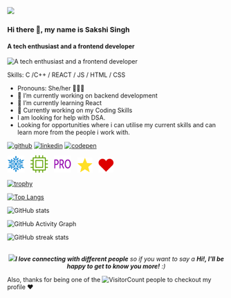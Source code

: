 <img src="https://raw.githubusercontent.com/halfrost/halfrost/master/icons/header_.png"/>

### Hi there 👋, my name is Sakshi Singh
#### A tech enthusiast and a frontend developer
![A tech enthusiast and a frontend developer](https://png.pngtree.com/element_our/png_detail/20180930/github-icon-design-vector-png_115671.jpg)


Skills: C /C++ / REACT / JS / HTML / CSS

-   Pronouns: She/her 🙋🏻‍♀️
- 🔭 I’m currently working on backend development 
- 🌱 I’m currently learning React  
- 🔭 Currently working on my Coding Skills
-  I am looking for help with DSA.
-  Looking for opportunities where i can utilise my current skills and can learn more from the people i work with. 


[<img src='https://cdn.jsdelivr.net/npm/simple-icons@3.0.1/icons/github.svg' alt='github' height='40'>](https://github.com/SakshiRai01)  [<img src='https://cdn.jsdelivr.net/npm/simple-icons@3.0.1/icons/linkedin.svg' alt='linkedin' height='40'>](https://www.linkedin.com/in/https://www.linkedin.com/in/sakshi-singh-91716b226//)  [<img src='https://cdn.jsdelivr.net/npm/simple-icons@3.0.1/icons/codepen.svg' alt='codepen' height='40'>](https://codepen.io/@Sakshi_Singh_)  

<a href='https://archiveprogram.github.com/'><img src='https://raw.githubusercontent.com/acervenky/animated-github-badges/master/assets/acbadge.gif' width='40' height='40'></a> <a href='https://docs.github.com/en/developers'><img src='https://raw.githubusercontent.com/acervenky/animated-github-badges/master/assets/devbadge.gif' width='40' height='40'></a> <a href='https://github.com/pricing'><img src='https://raw.githubusercontent.com/acervenky/animated-github-badges/master/assets/pro.gif' width='40' height='40'></a> <a href='https://stars.github.com/'><img src='https://raw.githubusercontent.com/acervenky/animated-github-badges/master/assets/starbadge.gif' width='35' height='35'></a> <a href='https://docs.github.com/en/github/supporting-the-open-source-community-with-github-sponsors'><img src='https://raw.githubusercontent.com/acervenky/animated-github-badges/master/assets/sponsorbadge.gif' width='35' height='35'></a> 

[![trophy](https://github-profile-trophy.vercel.app/?username=SakshiRai01)](https://github.com/ryo-ma/github-profile-trophy)

[![Top Langs](https://github-readme-stats.vercel.app/api/top-langs/?username=SakshiRai01)](https://github.com/anuraghazra/github-readme-stats)

![GitHub stats](https://github-readme-stats.vercel.app/api?username=SakshiRai01&show_icons=true)  

![GitHub Activity Graph](https://activity-graph.herokuapp.com/graph?username=SakshiRai01)  

![GitHub streak stats](https://github-readme-streak-stats.herokuapp.com/?user=SakshiRai01)  


<div align = "center">
<br>
<img src="https://media.giphy.com/media/LnQjpWaON8nhr21vNW/giphy.gif" width="60" /><em><b>I love connecting with different people</b> so if you want to say a <b>Hi!, I'll be happy to get to know you more!</b> :)</em>
</div>



Also, thanks for being one of the ![VisitorCount](https://profile-counter.glitch.me/SakshiRai01/count.svg) people to checkout my profile :heart:

